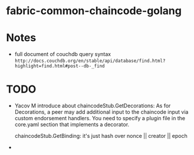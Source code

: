 # fabric-common-chaincode-golang

# Notes

- full document of couchdb query syntax ```http://docs.couchdb.org/en/stable/api/database/find.html?highlight=find.html#post--db-_find```

# TODO

- Yacov M introduce about
    chaincodeStub.GetDecorations: As for Decorations, a peer may add additional input to the chaincode input via custom endorsement handlers.
    You need to specify a plugin file in the core.yaml section that implements a decorator.

    chaincodeStub.GetBinding: it's just hash over nonce || creator || epoch

-